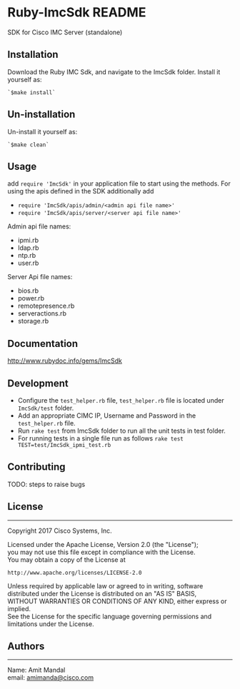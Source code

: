# Ruby-ImcSdk README

SDK for Cisco IMC Server (standalone)

## Installation
Download the Ruby IMC Sdk, and navigate to the ImcSdk folder.
Install it yourself as:

    `$make install`

## Un-installation

Un-install it yourself as:

    `$make clean`

## Usage

add `require 'ImcSdk'`
in your application file to start using the methods.
For using the apis defined in the SDK additionally add  
* `require 'ImcSdk/apis/admin/<admin api file name>'`
* `require 'ImcSdk/apis/server/<server api file name>'`

Admin api file names:
* ipmi.rb
* ldap.rb
* ntp.rb
* user.rb

Server Api file names:
* bios.rb
* power.rb
* remotepresence.rb
* serveractions.rb
* storage.rb

## Documentation
http://www.rubydoc.info/gems/ImcSdk

## Development

* Configure the `test_helper.rb` file, `test_helper.rb` file is located under `ImcSdk/test` folder.
* Add an appropriate CIMC IP, Username and Password in the `test_helper.rb` file.
* Run `rake test` from ImcSdk folder to run all the unit tests in test folder.
* For running tests in a single file run as follows
    `rake test TEST=test/ImcSdk_ipmi_test.rb`


## Contributing

TODO: steps to raise bugs

## License
***
Copyright 2017 Cisco Systems, Inc.

Licensed under the Apache License, Version 2.0 (the "License");   
you may not use this file except in compliance with the License.   
You may obtain a copy of the License at   

    http://www.apache.org/licenses/LICENSE-2.0   

Unless required by applicable law or agreed to in writing, software   
distributed under the License is distributed on an "AS IS" BASIS,   
WITHOUT WARRANTIES OR CONDITIONS OF ANY KIND, either express or implied.   
See the License for the specific language governing permissions and   
limitations under the License.   

## Authors
***
Name: Amit Mandal   
email: amimanda@cisco.com 

